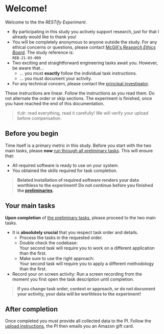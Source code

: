 # Welcome!

Welcome to the the *RESTify Experiment*.

 * By participating in this study you actively support research, just for that I already would like to thank you!
 * You will be completely anonymous to anyone outside the study. For any ethical concerns or questions, please contact [McGill's *Research Ethics Board*](mailto:lynda.mcneil@mcgill.ca). The study reference is:  
```REB-21-03-009```
 * Two exciting and straightforward engineering tasks await you. However, be aware that...
     * ... you must **exactly** follow the individual task instructions.  
     * ... you must document your activity. 
 * For any technical concern, please contact the [principal investigator](mailto:maximilian.schiedermeier@mcgill.ca).


These instructions are linear. Follow the instructions as you read them. Do not alternate the order or skip sections. The experiment is finished, once you have reached the end of this documentation.

 > tl;dr: read everything, read it carefully! We will verify your upload before compensation.

## Before you begin

Time itself is a primary metric in this study. Before you start with the two main tasks, please **now** [run through all preliminary tasks](preliminaries). This will ensure that:

 * All required software is ready to use on your system.
 * You obtained the skills required for task completion.

 > **Belated installation of required software renders your data worthless to the experiment! Do not continue before you finished the [preliminaries](preliminaries).**

## Your main tasks

**Upon completion** of [the preliminary tasks](preliminaries), please proceed to the two main tasks.

 * It is **absolutely crucial** that you respect task order and details.
    * Process the tasks in the requested order.
    * Double check the codebase:  
Your second task will require you to work on a different application than the first.
    * Make sure to use the right approach:  
Your second task will require you to apply a different methodology than the first.
 *  Record your on screen activity:
Run a screen recording from the moment you first open the task description until completion.

 > **If you change task order, context or approach, or do not document your activity, your data will be worthless to the experiment!**

## After completion

Once completed you must provide all collected data to the PI. Follow the [upload instructions](upload), the PI then emails you an Amazon gift card.

